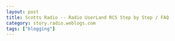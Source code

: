 ```yaml
---
layout: post
title: Scotts Radio -- Radio UserLand RCS Step by Step / FAQ
category: story.radio.weblogs.com
tags: ["blogging"]
---
```

<head>
<meta http-equiv="Content-Type" content="text/html; charset=UTF-8">
    <meta http-equiv="Expires" content="Mon, 01 Jan 1990 01:00:00 GMT">
    <title>Scotts Radio :: Radio UserLand RCS Step by Step / FAQ</title>
    <style type="text/css">
      body {
        margin-top: 0px;
        margin-left: 0px;
        margin-right: 0px;
        margin-bottom: 0px;
        }

      body, td, p {
        font-family: verdana, sans-serif;
        font-size: 90%;
        }

      h2 { 
        font-family: Verdana, Arial, Helvetica, sans-serif; font-size: 24px; font-weight: bold
        }
      .header {
        font-family: Verdana, Arial, Helvetica, sans-serif; font-size: 40px; font-weight: bold
        }
      .realsmall {
        font-family: Verdana, Arial, Helvetica, sans-serif; font-size: 9px;
        }
      .small {
        font-family: Verdana, Arial, Helvetica, sans-serif; font-size: 10px;
        }
      </style>
    </head>

| 

 |

| ![](http://radio.weblogs.com/0103807/images/trans60x60.gif)  
 | Last updated: 8/20/2002; 9:19:13 AM  
 | ![](http://radio.weblogs.com/0103807/images/trans60x60.gif) |

| ![](http://radio.weblogs.com/0103807/images/trans60x1.gif)  
 | 

<font size="+3"><b><a href="http://radio.weblogs.com/0103807/" style="color:black; text-decoration:none">The FuzzyBlog!</a></b></font>  
_Marketing 101. Consulting 101. PHP Consulting. Random geeky stuff. I Blog Therefore I Am._

<font size="+1"><b>Scotts Radio :: Radio UserLand RCS Step by Step / FAQ</b></font>

# Radio UserLand RCS Step by Step / FAQ  
version 0.9

J. Scott Johnson, Guy K. Haas

* * *

![](http://fuzzygroup.net/writing/radiou1.jpg)

| 

<font size="2"><b><a name="cliveden"></a>Cliveden House, England</b></font>

 | &nbsp; |

&nbsp;

<center>
<table id="AutoNumber1" style="BORDER-COLLAPSE: collapse" bordercolor="#111111" cellspacing="0" cellpadding="3" width="422" border="1">
<tbody>
<tr>
<td width="412" bgcolor="#c0c0c0">
<p align="center"><b>IMPORTANT</b></p>
</td>
</tr>
<tr>
<td width="412">
<font size="2">This is a draft document.  Its a work in progress, it isn't complete.  I'm still working on it.  </font>
<p><font size="2">Please send suggestions, comments and flames to <a href="mailto:sjohnson@fuzzygroup.com"></a><a href="mailto:sjohnson@fuzzygroup.com">sjohnson@fuzzygroup.com</a>.  The Table of contents lists the intended content.  If an item on the Table of Contents isn't linked then its just not written yet. </font></p>
</td>
</tr>
</tbody>
</table>
</center>
### &nbsp;

**DISCLAIMER:** This document, while not Macintosh hostile, is written from the perspective of a Windows user and the examples reflect this.&nbsp; Please direct the obligatory violent, hostile platform flames to [sjohnson@fuzzygroup.com](mailto:sjohnson@fuzzygroup.com).&nbsp;&nbsp;Note: I also have an iMac too.

### Table of Contents

The following topics are covered in this document:&nbsp;

- Understanding RCS -- What is It?
  - Overview
  - Who Are You?&nbsp; Why Do You Care?
  - What Else Should I Read? 
  - Licensing: How many copies do I need to buy? 
- Installation
  - Overview
  - Installation Steps
  - Configuration
  - IMPORTANT: Put Radio in Startup! 
- How to Build an Extranet with your Cable Modem, Radio and RCS
- Day to Day Use
  - Overview
  - Platform Issues: Macs and PCs
  - How do I create my Weblog?
  - Letting Others Create Their Own Weblog
  - Using Categories to Segment Your Weblog for Different Types of Readers
  - Using Stories for Long Documents
  - Adding Pictures to Your Radio Documents
  - Applying News within the Firewall
  - Publishing Office Documents, Word, Etc through Radio
  - Using a Weblog as a Daily Knowledge Management Tool
  - Using a Weblog to Communicate with Clients
  - How do I maintain a public weblog at radio.weblogs.com and a weblog on my copy of RCS? 
- Maintenance and Support
  - Overview
  - How do I get Technical Support?
  - Are there Additional Support Options?
  - How do I Back it Up?
  - Can I Get a List of Usernums?
  - Understanding Events
  - What Events are there?
  - What is this Nightly Update?
  - What Type of Reporting is in RCS? 
- Restricting Radio / RCS to within Your Firewall
  - 

Setting Radio and RCS Prefs

  - 

Modifying Radio.root, RadioCommunityServer.Root and RadioCommunityServerData.Root

- [Term Glossary](http://fuzzygroup.net/writing/radiouserland_faq.htm#glossary)
- Credits
- Distribution of this Document
  - Can I distribute this? 

### What is It?

#### Overview

Radio RCS is an add-on product for the Radio UserLand weblogging system.&nbsp; It adds the following features:&nbsp;

- Local operation within your own firewall 
- Operate either as a way to create a single weblog read within your organization or as a tool to support multiple end user weblogs within your organization 
- Allow a single desktop machine to support multiple end user weblogs 

At its core, Radio produces a regularly updated web page, a weblog.&nbsp; Weblogs can cover any topic imaginable and do.&nbsp; Take a look at [www.weblogs.com](http://www.weblogs.com/) for more.

If you already are a Radio user then the best way to think of RCS is "radio.weblogs.com/myownsetofusernums" within your own firewall.&nbsp; In other words, with RCS,&nbsp;

When you download RCS, if you aren't a long term Radio user, your first reaction may be "Huh!"&nbsp; or "Where's the actual program?"&nbsp; RCS is contained entirely within a single file, Radio.root, which you install by downloading and copying to your Tools folder.&nbsp; Its not a normal .EXE program or Windows service which is what you were probably expecting.&nbsp; Here's why: .root files **are programs** to Radio.&nbsp; Inside Radio are, at a minimum, the following components:

- A sophisticated scripting language called UserTalk 
- An object database 
- A scheduler 
- A network engine that speaks TCP/IP, HTTP, FTP, SMTP, RSS and other Internet protocols&nbsp; 

RCS is an application that is built on top of Radio as a native "radio application".&nbsp; It is actually written in UserTalk and does its magic through Radio's scheduler and network engine.&nbsp;

#### Who are you?&nbsp; Why do you care?

I'm an avid weblogger, programmer and I offer commercial services for Radio / RCS including comprehensive technical support.&nbsp; I also spent 3 1/2 years designing and implementing enterprise Knowledge Management software so I know Knowledge Management like the back of my hand.&nbsp; Weblogs and Radio/RCS are a next generation knowledge capture tool and hugely interesting to me.&nbsp; My KM software was from Dataware, a company which is now defunct, so I have archived the product literature [here](http://fuzzygroup.net/dataware/).

#### What Else Should I Read?

If you are a new Radio user, there is **a lot** to read.&nbsp; Here are some places to start:

- 

#### Licensing: How Many Copies Do I Need to Buy?

At the present time, RCS is actually free.&nbsp; UserLand has released it to spread the Radio word and drive weblog based Knowledge Management within the firewall.&nbsp; So, the question is not, how many copies of RCS you need to buy, but how many copies of Radio you need to but.&nbsp; That's simple: one per weblog author.&nbsp; If you are running RCS to disseminate a single internal weblog then you need only one copy of Radio.&nbsp; If you start having additional internal weblogs (say, one per project team, written by the team lead) then you need n copies of radio where n is number of internal weblogs.

NOTE: I'm am asking UserLand to review this answer specifically to make sure that it is correct.&nbsp;

### Installation

#### Overview

The first step is to decide where RCS is going to run.&nbsp; RCS is actually a server product that can operate on your desktop as well.&nbsp; For example, you could install RCS on a dedicated server or on your desktop machine.&nbsp; Either way will work but for a server application, you want it always available.&nbsp; If your desktop is frequently rebooted then this would be bad since it would make your weblog unavailable.

#### Installation Steps

Here are the basic installation steps.

1. Install Radio first.&nbsp; Even if you aren't weblogging on that machine (for example, you are installing RCS on a server machine), Radio needs to be there. 
2. Download RCS from UserLand.&nbsp; Save it into the program filesRadio UserLandTools directory on the machine where you want to install it. 
3. Go into Radio ON THAT MACHINE and select the Tools link from the command bar. 
<center>
<table id="AutoNumber5" style="BORDER-COLLAPSE: collapse" bordercolor="#111111" cellspacing="0" cellpadding="3" width="422" border="1">
<tbody>
<tr>
<td width="412" bgcolor="#c0c0c0">
<p align="center">Example: Radio on a Server</p>
</td>
</tr>
<tr>
<td width="412">
<font size="2">Let's say that you have Radio on your desktop and Radio / RCS on a server.  What you want to do is go that machine's IP address or network name and then into Radio.   </font>
<p align="center"><font size="2">Further Details:</font></p>
<p><font size="2">Your machine is <a href="http://192.168.1.43/">http://192.168.1.43/</a> and your server is <a href="http://192.168.1.90/">http://192.168.1.90/</a> then you want to go to: <a href="http://192.168.1.90:5335/">http://192.168.1.90:5335/</a> or <a href="http://192.168.1.90/">http://192.168.1.90/</a> to configure RCS via the Tools link.  The reason that two links are stated is that the port Radio runs on can be configured differently.  These are the two normal options.   </font></p>
</td>
</tr>
</tbody>
</table>
</center>&nbsp; 

Further configuration is covered below under "Configuration".&nbsp; This can be a bit complicated so it has its own section.

#### Configuration
Guy, I need some help here.&nbsp; Do you still have your notes? 
#### IMPORTANT: Put Radio in Startup!

Whether or not you run Radio on your machine or on a server, you want to definitely put Radio in that machine's Startup folder!&nbsp; If you don't and that machine is rebooted then your weblog will be unavailable.&nbsp;

### How to Build an Extranet with your Cable Modem, Radio and RCS

### Getting Started

&nbsp;

### Day to Day Use

#### Overview

#### Platform Issues: Macs and PCs

#### How do I create my Weblog?

A good overview of this is [here](http://radio.userland.com/weblogHowTo).

#### Letting Others Create Their Own Weblog

#### Using Categories to Segment Your Application

#### Using Stories for Long Documents

#### Adding Pictures to Your Radio Documents

#### Applying News

#### Publishing Office Documents, Word, Etc through Radio

#### Using a Weblog as a Daily Knowledge Management Tool

#### Using a Weblog to Communicate with Clients

#### How do I maintain a public weblog at radio.weblogs.com and a weblog on my copy of RCS?

The answer here is pretty simple: Two separate computers.&nbsp; I'm not actually joking here.&nbsp; Radio simply isn't to produce two separate weblogs targeted at different destinations.&nbsp; Yes, you could, perhaps, make it work.&nbsp; I wouldn't recommend it.&nbsp; My solution was to use my desktop to run the copy of Radio / RCS that maintains my client weblogs and to use my laptop to run the copy of Radio that I use for radio.weblogs.com.

**NOTE:** I can still do all my authoring from one machine, my desktop with the nice keyboard, by just going to the IP address of whichever machine I want to publish from.&nbsp;

### Maintenance / Support

#### Overview

When you are publishing a personal weblog, maintenance isn't a big deal.&nbsp; If you are doing it internally, it's a huge issue.&nbsp; In this section, I have outlined most of the major maintenance issues from technical support through backups and event logging..&nbsp;

#### How do I get technical support?&nbsp;&nbsp;

Support on Radio from UserLand is available through their discussion forum, [http://radio.userland.com/discuss/](http://radio.userland.com/discuss/).&nbsp; No phone support or additional support plans are currently available.

#### Are there additional support options available?&nbsp;&nbsp;

As a service of The Radio Works, I offer extended support plans for internal Radio / RCS use.&nbsp; Please see the home page for [The Radio Works](http://fuzzygroup.net/radioworks/).

#### How do I back it up?

To back up Radio /RCS, you want to regularly backup the following directories and files:&nbsp;

- program filesRadio UserLand\*.root 
- program filesRadio UserLandTools\*.root 
- program filesRadio UserLandwww\*.\* 

The .root files are the underlying Radio object database and program code.&nbsp; Think of this as a Registry file or .INI file on steroids.&nbsp; Just as one of these files can get corrupted at times and need to be restored, so can a .root file.&nbsp; My recommendation is that you back these up and keep the past two weeks or so available.&nbsp; I've never had a corruption problem but I don't believe in playing fast and loose with backups and neither should you.

All user data for Radio / RCS is stored in the www directory.&nbsp; Specifically there is a users directory where the weblogs for each user is stored according to their Usernum.

#### Can I get a list of Usernums?

When you start dealing with backup and there is more than one weblog on the machine running RCS, you will quickly learn about "Usernums".&nbsp; The way that RCS operates is that a user running Radio "publishes" their weblog to RCS.&nbsp; This process, also called upstreaming, takes the content of the user's weblog and moves it to the RCS machine as static HTML and image files.&nbsp; This approach, which deliberately avoids dynamic content, very intelligently maximizes performance so that even a low end machine can serve hundreds if not thousands of users.&nbsp; Each user's weblog is stored in the directory program filesradio userlandwwwusernum directory where "usernum" is the number of the user.&nbsp; These are zero padded numbers, seven digits long.&nbsp; For example, your first usernum is "0000001" which has a directory of program filesradio userlandwww0000001.

At present time there doesn't seem to be a way to generate a list of usernums to human names or email addresses.&nbsp; I am working on a utility for this and please contact me at [sjohnson@fuzzygroup.com](mailto:sjohnson@fuzzygroup.com) if you need this feature.

#### Understanding Events

If you have ever used the Windows Event Viewer then Radio's Events feature will make you feel right at home.&nbsp; Events logs everything that Radio does in an easy to understand list that you can periodically example.&nbsp; A picture is shown below.

![](http://fuzzygroup.net/writing/images/radiou4.gif)

The following items are described for every event:

- 

Event

- 

What Happened

- 

Time

- 

Secs

#### What Events are there?

The following system level events appear in the event log:

- Update Themes.&nbsp; Every night Radio looks for new look and feel templates or themes as they are called and saves them to your system if they are available. 
- Please notify.&nbsp; The meaning of this is unclear at the present time. 
- Hourly scan.&nbsp; Every hour, Radio looks for new feed items based on the news feeds to which you subscribe. 
- Upstream.&nbsp; The process of moving information up to your RCS server. 
- Weblogs.&nbsp; The process of notifying [www.weblogs.com](http://www.weblogs.com/) that your server has an updated weblog.&nbsp; If you are running within your firewall, even if you see this event, no one can get into your firewall so you don't need to worry (unless, of course, your weblog is extranet accessible in which case you should worry). 
- Glossary read.&nbsp; The glossary is a core component of Radio which is regularly updated. 
- Hot List.&nbsp; The hotlist of the top 100 most subscribed to weblogs is regularly loaded. 
- Nightly update.&nbsp; Every night Radio will update itself looking for the latest code. 

#### What is this Nightly Update?

The bulk of Radio / RCS exists in the files Radio.root and RadioCommunityServer.root.&nbsp; Every night these files are updated.&nbsp; In an internal corporate application, this may not be acceptable i.e. what if the update has bugs and takes down our internal Knowledge Management weblog?&nbsp; This can be configured on the Prefs page as described below under "Restricting Radio / RCS to within Your Firewall".&nbsp; If you want the updates but also the equivalent of a "radio condom" then a work around is to use an automated tool like [SecondCopy](http://www.secondcopy.com/) which, on a schedule basis, can archive (zip format) specified files such as the .root files.&nbsp; This has worked quite well for me.

#### What type of reporting is in RCS?

RCS can be configured to deliver an hourly report as shown below:&nbsp;

<font size="2">
<blockquote>
<p>Hourly status report for Radio Community Server.</p>
<p>Server: 24.128.62.203 (192.168.1.100).</p>
<p>0 subscriptions deleted in the last hour, 0 subscriptions remaining.</p>
<p>In the last hour, 0 files were upstreamed, combined size: 0K.</p>
<p>There are 1 signed on users, out of a total of 4 users.</p>
<p>Number of users who have upstreamed at least once: 4.</p>
<p>Number of users who have upstreamed at least 10 times: 4.</p>
<p>Number of new users in the last hour: 0.</p>
<p>4/14/2002; 7:00:01 AM</p>
</blockquote></font>

As with any reporting tool, you need to read it regularly to make sure that problems do not get ignored.

### Restricting Radio / RCS to within Your Firewall

A huge concern of corporate users is restricting Radio / RCS so that your internal information never leaves the firewall.&nbsp; There are two ways to handle this.&nbsp; Each is documented below.

#### Setting Radio and RCS Prefs 

There are two separate issues, incoming data and outgoing data.&nbsp; Incoming data refers to things like news feeds, themes and updates.&nbsp; Outgoing data is where Radio does something like updating [www.weblogs.com](http://www.weblogs.com/) that your weblog has changed.

To turn off incoming and outgoing data, use the following steps in Radio itself:

1. 

Turn off all News Feeds by going to the News link on the Radio command bar and deleting any News Feeds to which you have subscribed.

2. 

Go into the Prefs page by going to the Prefs link on the Radio command bar and follow the link "Participate in the Weblogs.com Community".&nbsp; Turn off the checkbox on this screen and click the submit button.

3. 

Go into the Prefs page by going to the Prefs link on the Radio command bar and follow the link "Remote Access and Security".&nbsp; For maximum security, turn off all checkboxes and click the Submit button.&nbsp; Otherwise use good judgement.

4. 

Go into the Prefs page by going to the Prefs link on the Radio command bar and follow the link "Periodic Updates".&nbsp; For maximum security, turn off all checkboxes and click the Submit button.&nbsp; Otherwise use good judgement.

5. 

Go into the Prefs page by going to the Prefs link on the Radio command bar and follow the link "Event Logging".&nbsp; For maximum security, turn ON all checkboxes.&nbsp; This gives maximum logging which is always a good idea.&nbsp;

6. 

Go into the Prefs page by going to the Prefs link on the Radio command bar and follow the link "XML-RPC and SOAP in Radio".&nbsp; For maximum security, turn off the option "Check this box to allow incoming XML-RPC and SOAP messages."&nbsp; You could also limit the messages to only coming from the loopback address 127.0.0.1 or localhost.

7. 

Go into the Prefs page by going to the Prefs link on the Radio command bar and follow the link "The Blogger API in Radio".&nbsp; For maximum security, turn off this option.

8. 

Go into the Prefs page by going to the Prefs link on the Radio command bar and follow the link "Enable the Aggregator".&nbsp; Turn this option off.&nbsp; Yes, I did have you turn off all news feeds earlier.&nbsp; This is a "belt and suspenders" step.

9. 

Go into the Prefs page by going to the Prefs link on the Radio command bar and follow the link "Scan on Startup".&nbsp; Turn this option off.&nbsp; Yes, I did have you turn off all news feeds and the aggregator earlier.&nbsp; This is, again, a "belt and suspenders" step.&nbsp; Additionally, I would personally turn off all News related options, but that's just my own paranoid self.

10. 

Go into the Prefs page by going to the Prefs link on the Radio command bar and follow the link "Upstream directory.opml".&nbsp; Turn this option off.&nbsp;&nbsp;

Once you have configured Radio as talked about above, you need to configure RCS with similar settings.&nbsp; This is shown below.

&nbsp;

#### Modifying Radio.root, RadioCommunityServer.Root and RadioCommunityServerData.Root

&nbsp;

### Credits

I'd like to thank several people for making this FAQ possible:

- 

[Dave Winer](http://www.scripting.com/) for making a product good enough for third parties to write documentation for free

- 

[Russ Lipton](http://radio.weblogs.com/0100059/) whose Radio Tutorials taught me a lot

- 

Jenny the Shifted Librarian who made Navigator Links clear for the first time&nbsp;

- 

Guy Haas, Software Exegete in Silicon Valley who helped a lot

- 

The makers of WinAmp, Diet Coke, Dunkin Donuts and Krispy Kreme

Special thanks to Guy Haas who edited large parts of this, without request, fixing several egregious errors that I made.&nbsp; Any errors in this document are, of course, my own and I take full responsibility for them.&nbsp; Punishment by lashes with a wet noodle or flaming emails happily accepted.

### Distribution of this Document

#### Can I distribute this?

Yes.&nbsp; Please feel free to distribute this or link to it provided that it is complete (including what's just below) and that the copyright notice is intact.&nbsp; Thanks.

&nbsp;

### The Radio Community Server

#### Overview

TBD

#### Getting Started

TBD

#### Where do I download it?

[http://rcs.userland.com/download](http://rcs.userland.com/download)

#### Architecture

TBD

#### Where's the FAQ for RCS?

Take a look here: [http://rcs.userland.com/frequentlyAskedQuestions](http://rcs.userland.com/frequentlyAskedQuestions)

#### Installation

Download it from the url above.&nbsp; When you have to save the file, select that you want to save it into the program filesradio userlandtools directory.&nbsp;

#### How do I set the port where Radio runs?

In installing RCS, you may well have to modify the port where the Radio application runs.&nbsp; This is done as follows:

1. Go into the main Radio environment (Right click on the Radio icon in your lower right task bar area and then choose Open Radio). 
2. Select From the Radio menu "Web Server". 
3. Select from this menu "Set Port".&nbsp; Enter the port that you want to use. 

Common ports that you might want to use are: 80 (the default port for web servers, you can only use this if there ISN'T a web server on the machine already or if its not running on port 80), 5335 (Radio's default port when 80 is used) and 8080 (Radio's second default port).

**NOTE** -- If you need to do this then you may also need to disable a port.&nbsp; Here's a quote: "In the radioStartupCommands.txt in the Radio UserLand folder, you can add this command to disable port 5335:  
user.inetd.config.http2.startup = false;" [Read Original](http://radio.userland.com/discuss/msgReader$13050?mode=topic&y=2002&m=4&d=8).

#### Understanding the Full Peer Concept

This is interesting.&nbsp; Take a look here: [http://www.userland.com/whatIsAFullPeer](http://www.userland.com/whatIsAFullPeer)

#### How do I reset my default browser in Radio?

[http://radio.userland.com/discuss/msgReader$7818?mode=topic](http://radio.userland.com/discuss/msgReader$7818?mode=topic)

note -- this actually goes somewhere else in this FAQ.&nbsp;

&nbsp;

Now, to the questions ...

![](http://fuzzygroup.net/writing/radiou2.jpg)

&nbsp;

Here's another:&nbsp;

![](http://fuzzygroup.net/writing/radiou3.jpg)

And there's more:&nbsp;

![](http://fuzzygroup.net/writing/radiou4.jpg)

&nbsp;

&nbsp;

<center></center>
### Advanced Stuff

#### Overview

Radio is a sophisticated product but even advanced stuff isn't all that hard.&nbsp; A lot of it is just taking advantage of the fact that what Radio produces is just a web page and all the standard tricks that you know for web pages are applicable to Radio.

#### How do I make my weblog automatically update the user's screen every few minutes?&nbsp; 

This is also known as the "I want to be just like Dave feature".&nbsp;&nbsp;If you have ever read the [www.scripting.com](http://www.scripting.com/) weblog, you may have noticed that if you leave it open on your desktop, periodically there will be new content.&nbsp; This is actually a simple HTML trick, not a sophisticated Radio thing.&nbsp; What you need to do is take the HTML below and insert it into the Template for your home page.

\<meta http-equiv="refresh" content="6000; url=/"\>

Here are the steps in your copy of Radio:

1. 

Click on the Prefs link in the command bar at the top of the screen

2. 

Scroll down to Templates

3. 

Select Home page template

4. 

In the editing box, put your cursor after the first \<HEAD\> tag

5. 

Press ENTER to add a blank line.

6. 

Add this line by pasting it in.

7. 

Click Submit

8. 

Visit your page on radio.weblogs.com (or your own server) and verify that its in the page by Viewing the Source.

#### How do I make my weblog searchable?

You'd be surprised how quickly content on your weblog adds up.&nbsp; A post here, a post there and pretty soon you have lots of posts.&nbsp; Now you need a search engine.&nbsp; Or so I think.&nbsp; A lot of webloggers would disagree.&nbsp; They're wrong.&nbsp;

Any of the different free web search engines can make your weblog searchable.&nbsp; I chose [www.atomz.com](http://www.atomz.com/) since I think they are really great.&nbsp; Sign up for Atomz (its free) and they'll end up giving you html like that shown below (don't use this since its for my site, not yours!):

\<!-- Atomz Search HTML for FuzzyStuff Weblog --\>  
\<CENTER\>  
\<form method="get" action="http://search.atomz.com/search/"\>  
\<B\>Search:\</B\> \<input size=15 name="sp-q"\>\<input type=submit value=[Search](http://search.userland.com/)\>  
\<input type=hidden name="sp-a" value="sp1001f48f"\>  
\<input type=hidden name="sp-f" value="iso-8859-1"\>  
\</CENTER\>\</form\>

You can add this to your home page in the same way that we added the refresh tag above only we need to put it in a different place.&nbsp; Here are the steps:

1. 

Click on the Prefs link in the command bar at the top of the screen

2. 

Scroll down to Templates

3. 

Select Home page template

4. 

In the editing box, scroll down to where you want it.  
  
NOTE: This does require at least a basic understanding of HTML.&nbsp; To make it easy, lets assume that you want it at the top of the page.  
&nbsp;

5. 

To figure out where the top of the page is, you have to find it among all the HTML tags.&nbsp; What you are looking for is: \<%bodytext%\> .&nbsp; This is a Radio macro which tells Radio where the text of your web log posting should be inserted.&nbsp; If you are using Internet Explorer then you can press CTRL+F and search for it.&nbsp; If not, you'll have to scroll down and look for it.

6. 

Paste in the search form you got from Atomz in at this spot and click the Submit button.

7. 

Check out your weblog on radio.weblogs.com (or your own server) to see if the search box is ok.&nbsp; You may need to go back and forth playing with the HTML to get it looking just right.&nbsp; That's normal.

<font size="2">
<h4 align="left">Copyright</h4>
<p align="left"></p></font><font size="2">Copyright (c) 2002, J. Scott Johnson. Permission is granted to copy, distribute and/or modify this document under the terms of the GNU Free Documentation License, Version 1.1 or any later version published by the Free Software Foundation; with no Invariant Sections being, with no Front-Cover Texts, and with no Back-Cover Texts. A copy of the license is included in the section entitled "</font><font size="2">Appendix 1 - Terms of Use</font><font size="2">". </font>

<font size="2"><strong>Note:</strong> I'm new to writing a Free Documentation statement and the above might not be perfect. </font>

<script src="http://radiocomments.userland.com/comments?u=103807&amp;c=counts" type="text/javascript"></script>[comment&nbsp;[<script type="text/javascript" language="JavaScript">commentCounter ("stories/2002/08/20/scottsRadioRadioUserlandRcsStepByStepFaq")</script>]](http://radiocomments.userland.com/comments?u=103807&p=stories%2F2002%2F08%2F20%2FscottsRadioRadioUserlandRcsStepByStepFaq&link=http%3A%2F%2Fradio.weblogs.com%2F0103807%2Fstories%2F2002%2F08%2F20%2FscottsRadioRadioUserlandRcsStepByStepFaq.html "Click here to comment on this page.")

<script language="JavaScript" type="text/javascript"><!--
	var imageUrl = "http://radio.xmlstoragesystem.com/weblogStats/count.gif";
	var imageTag = "<img src=\"" + imageUrl + "?group=radio1&usernum=103807&referer=" + escape (document.referrer) + "\" height=\"1\" width=\"1\">";
	document.write (imageTag);
	//--></script>

 | ![](http://radio.weblogs.com/0103807/images/trans60x1.gif)  
 |
| ![](http://radio.weblogs.com/0103807/images/trans60x60.gif)  
 | Copyright 2002 © The FuzzyStuff  
 | ![](http://radio.weblogs.com/0103807/images/trans60x60.gif)  
 |

